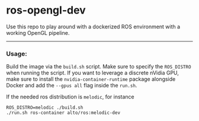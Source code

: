 # ros-opengl-dev

Use this repo to play around with a dockerized ROS environment with a working OpenGL pipeline.

---

### Usage:

Build the image via the `build.sh` script. Make sure to specify the `ROS_DISTRO` when running the script. If you want to leverage a discrete nVidia GPU, make sure to install the `nvidia-container-runtime` package alongside Docker and add the `--gpus all` flag inside the `run.sh`.

If the needed ros distribution is `melodic`, for instance

```shell
ROS_DISTRO=melodic ./build.sh
./run.sh ros-container alto/ros:melodic-dev
```
